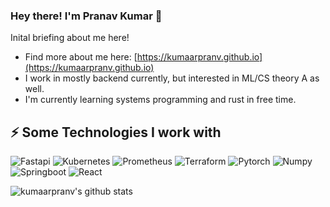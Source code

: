 ### Hey there! I'm Pranav Kumar 👋

Inital briefing about me here!
- Find more about me here: [https://kumaarpranv.github.io](https://kumaarpranv.github.io)
- I work in mostly backend currently, but interested in ML/CS theory A as well.
- I'm currently learning systems programming and rust in free time.

## ⚡ Some Technologies I work with
![Fastapi](https://img.shields.io/badge/-Fastapi-green?style=flat-square&logo=Fastapi)
![Kubernetes](https://img.shields.io/badge/-Kubernetes-blue?style=flat-square&logo=Kubernetes)
![Prometheus](https://img.shields.io/badge/-Prometheus-orange?style=flat-square&logo=Prometheus)
![Terraform](https://img.shields.io/badge/-Terraform-purple?style=flat-square&logo=Terraform)
![Pytorch](https://img.shields.io/badge/-Pytorch-white?style=flat-square&logo=Pytorch)
![Numpy](https://img.shields.io/badge/-Numpy-black?style=flat-square&logo=Numpy)
![Springboot](https://img.shields.io/badge/-Springboot-white?style=flat-square&logo=Springboot)
![React](https://img.shields.io/badge/-React-white?style=flat-square&logo=react)


![kumaarpranv's github stats](https://github-readme-stats.vercel.app/api?username=kumaarpranv)
